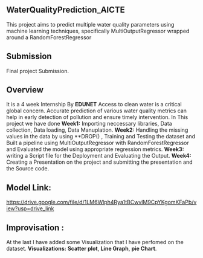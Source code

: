 ## WaterQualityPrediction_AICTE 
This project aims to predict multiple water quality parameters using machine learning techniques, specifically MultiOutputRegressor wrapped around a RandomForestRegressor
## Submission
Final project Submission.
## Overview 
It is a 4 week Internship By **EDUNET** 
Access to clean water is a critical global concern. Accurate prediction of various water quality metrics can help in early detection of pollution and ensure timely intervention.
In This project we have done
**Week1:** Importing neccessary libraries, Data collection, Data loading, Data Manuplation.
**Week2:** Handling the missing values in the data by using **DROP() , Training and Testing the dataset and Built a pipeline using MultiOutputRegressor with RandomForestRegressor and Evaluated the model using appropriate regression metrics.
**Week3:** writing a Script file for the Deployment and Evaluating the Output.
**Week4:** Creating a Presentation on the project and submitting the presentation and the Source code.
## Model Link:
https://drive.google.com/file/d/1LM6Wlph4Rya1tBCwvlM9CpYKgomKFaPb/view?usp=drive_link
## Improvisation :
At the last I have added some Visualization that I have perfomed on the dataset.
**Visualizations:** **Scatter plot**, **Line Graph**, **pie Chart**.
